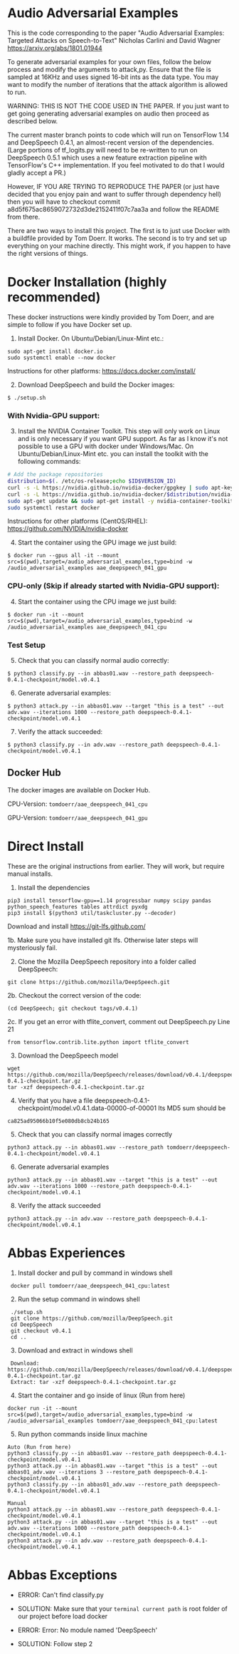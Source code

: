 # Audio Adversarial Examples
This is the code corresponding to the paper
"Audio Adversarial Examples: Targeted Attacks on Speech-to-Text"
Nicholas Carlini and David Wagner
https://arxiv.org/abs/1801.01944

To generate adversarial examples for your own files, follow the below process
and modify the arguments to attack,py. Ensure that the file is sampled at
16KHz and uses signed 16-bit ints as the data type. You may want to modify
the number of iterations that the attack algorithm is allowed to run.

WARNING: THIS IS NOT THE CODE USED IN THE PAPER. If you just want to get going
generating adversarial examples on audio then proceed as described below.

The current master branch points to code which will run on TensorFlow 1.14 and
DeepSpeech 0.4.1, an almost-recent version of the dependencies. (Large portions
of tf_logits.py will need to be re-written to run on DeepSpeech 0.5.1 which uses
a new feature extraction pipeline with TensorFlow's C++ implementation. If you
feel motivated to do that I would gladly accept a PR.)

However, IF YOU ARE TRYING TO REPRODUCE THE PAPER (or just have decided
that you enjoy pain and want to suffer through dependency hell) then you
will have to checkout commit a8d5f675ac8659072732d3de2152411f07c7aa3a and
follow the README from there.

There are two ways to install this project. The first is to just use Docker
with a buildfile provided by Tom Doerr. It works. The second is to try and
set up everything on your machine directly. This might work, if you happen
to have the right versions of things.


# Docker Installation (highly recommended)

These docker instructions were kindly provided by Tom Doerr, and are simple to follow if you have Docker set up.


1. Install Docker.
On Ubuntu/Debian/Linux-Mint etc.:
```
sudo apt-get install docker.io
sudo systemctl enable --now docker
```
Instructions for other platforms:
https://docs.docker.com/install/


2. Download DeepSpeech and build the Docker images:
```
$ ./setup.sh
```

### With Nvidia-GPU support:
3. Install the NVIDIA Container Toolkit.
This step will only work on Linux and is only necessary if you want GPU support.
As far as I know it's not possible to use a GPU with docker under Windows/Mac.
On Ubuntu/Debian/Linux-Mint etc. you can install the toolkit with the following commands:
```sh
# Add the package repositories
distribution=$(. /etc/os-release;echo $ID$VERSION_ID)
curl -s -L https://nvidia.github.io/nvidia-docker/gpgkey | sudo apt-key add -
curl -s -L https://nvidia.github.io/nvidia-docker/$distribution/nvidia-docker.list | sudo tee /etc/apt/sources.list.d/nvidia-docker.list
sudo apt-get update && sudo apt-get install -y nvidia-container-toolkit
sudo systemctl restart docker
```
Instructions for other platforms (CentOS/RHEL):
https://github.com/NVIDIA/nvidia-docker

4. Start the container using the GPU image we just build:
```
$ docker run --gpus all -it --mount src=$(pwd),target=/audio_adversarial_examples,type=bind -w /audio_adversarial_examples aae_deepspeech_041_gpu
```

### CPU-only (Skip if already started with Nvidia-GPU support):
4. Start the container using the CPU image we just build:
```
$ docker run -it --mount src=$(pwd),target=/audio_adversarial_examples,type=bind -w /audio_adversarial_examples aae_deepspeech_041_cpu
```
### Test Setup
5. Check that you can classify normal audio correctly:
```
$ python3 classify.py --in abbas01.wav --restore_path deepspeech-0.4.1-checkpoint/model.v0.4.1
```

6. Generate adversarial examples:
```
$ python3 attack.py --in abbas01.wav --target "this is a test" --out adv.wav --iterations 1000 --restore_path deepspeech-0.4.1-checkpoint/model.v0.4.1
```

7. Verify the attack succeeded:
```
$ python3 classify.py --in adv.wav --restore_path deepspeech-0.4.1-checkpoint/model.v0.4.1
```

## Docker Hub
The docker images are available on Docker Hub.

CPU-Version: `tomdoerr/aae_deepspeech_041_cpu`

GPU-Version: `tomdoerr/aae_deepspeech_041_gpu`



# Direct Install

These are the original instructions from earlier. They will work, but require manual installs.


1. Install the dependencies
```
pip3 install tensorflow-gpu==1.14 progressbar numpy scipy pandas python_speech_features tables attrdict pyxdg
pip3 install $(python3 util/taskcluster.py --decoder)
```

Download and install
https://git-lfs.github.com/

1b. Make sure you have installed git lfs. Otherwise later steps will mysteriously fail.

2. Clone the Mozilla DeepSpeech repository into a folder called DeepSpeech:
```
git clone https://github.com/mozilla/DeepSpeech.git
```

2b. Checkout the correct version of the code:
```
(cd DeepSpeech; git checkout tags/v0.4.1)
```

2c. If you get an error with tflite_convert, comment out DeepSpeech.py Line 21
```
from tensorflow.contrib.lite.python import tflite_convert
```

3. Download the DeepSpeech model

```
wget https://github.com/mozilla/DeepSpeech/releases/download/v0.4.1/deepspeech-0.4.1-checkpoint.tar.gz
tar -xzf deepspeech-0.4.1-checkpoint.tar.gz
```

4. Verify that you have a file deepspeech-0.4.1-checkpoint/model.v0.4.1.data-00000-of-00001
Its MD5 sum should be
```
ca825ad95066b10f5e080db8cb24b165
```

5. Check that you can classify normal images correctly
```
python3 attack.py --in abbas01.wav --restore_path tomdoerr/deepspeech-0.4.1-checkpoint/model.v0.4.1
```

6. Generate adversarial examples
```
python3 attack.py --in abbas01.wav --target "this is a test" --out adv.wav --iterations 1000 --restore_path deepspeech-0.4.1-checkpoint/model.v0.4.1
```

8. Verify the attack succeeded
```
python3 attack.py --in adv.wav --restore_path deepspeech-0.4.1-checkpoint/model.v0.4.1
```


# Abbas Experiences

1. Install docker and pull by command in windows shell
```
 docker pull tomdoerr/aae_deepspeech_041_cpu:latest
```

2. Run the setup command in windows shell
```
 ./setup.sh
 git clone https://github.com/mozilla/DeepSpeech.git
 cd DeepSpeech
 git checkout v0.4.1
 cd ..
```

3. Download and extract in windows shell
```
 Download: https://github.com/mozilla/DeepSpeech/releases/download/v0.4.1/deepspeech-0.4.1-checkpoint.tar.gz
 Extract: tar -xzf deepspeech-0.4.1-checkpoint.tar.gz
```

4. Start the container and go inside of linux (Run from here)
```
docker run -it --mount src=$(pwd),target=/audio_adversarial_examples,type=bind -w /audio_adversarial_examples tomdoerr/aae_deepspeech_041_cpu:latest
```

5. Run python commands inside linux machine
```
Auto (Run from here)
python3 classify.py --in abbas01.wav --restore_path deepspeech-0.4.1-checkpoint/model.v0.4.1
python3 attack.py --in abbas01.wav --target "this is a test" --out abbas01_adv.wav --iterations 3 --restore_path deepspeech-0.4.1-checkpoint/model.v0.4.1
python3 classify.py --in abbas01_adv.wav --restore_path deepspeech-0.4.1-checkpoint/model.v0.4.1

Manual
python3 attack.py --in abbas01.wav --restore_path deepspeech-0.4.1-checkpoint/model.v0.4.1
python3 attack.py --in abbas01.wav --target "this is a test" --out adv.wav --iterations 1000 --restore_path deepspeech-0.4.1-checkpoint/model.v0.4.1
python3 attack.py --in adv.wav --restore_path deepspeech-0.4.1-checkpoint/model.v0.4.1
```
# Abbas Exceptions
- ERROR: Can't find classify.py
- SOLUTION: Make sure that your `terminal current path` is root folder of our project before load docker

- ERROR: Error: No module named 'DeepSpeech'
- SOLUTION: Follow step 2


